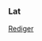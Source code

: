 ### Lat

[Rediger](https://github.com/FMDatahub/DataDictionary/tree/main/Properties/Administratively/Lat.md)
